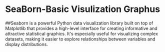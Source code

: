# SeaBorn-Basic Visulization Graphus

##Seaborn is a powerful Python data visualization library built on top of Matplotlib that provides a high-level interface for creating informative and attractive statistical graphics. It's especially useful for visualizing complex datasets, making it easier to explore relationships between variables and display distributions.

